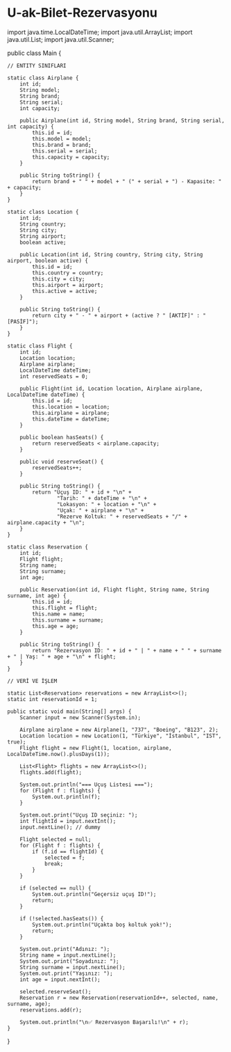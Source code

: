 # U-ak-Bilet-Rezervasyonu
import java.time.LocalDateTime;
import java.util.ArrayList;
import java.util.List;
import java.util.Scanner;

public class Main {

    // ENTITY SINIFLARI

    static class Airplane {
        int id;
        String model;
        String brand;
        String serial;
        int capacity;

        public Airplane(int id, String model, String brand, String serial, int capacity) {
            this.id = id;
            this.model = model;
            this.brand = brand;
            this.serial = serial;
            this.capacity = capacity;
        }

        public String toString() {
            return brand + " " + model + " (" + serial + ") - Kapasite: " + capacity;
        }
    }

    static class Location {
        int id;
        String country;
        String city;
        String airport;
        boolean active;

        public Location(int id, String country, String city, String airport, boolean active) {
            this.id = id;
            this.country = country;
            this.city = city;
            this.airport = airport;
            this.active = active;
        }

        public String toString() {
            return city + " - " + airport + (active ? " [AKTİF]" : " [PASİF]");
        }
    }

    static class Flight {
        int id;
        Location location;
        Airplane airplane;
        LocalDateTime dateTime;
        int reservedSeats = 0;

        public Flight(int id, Location location, Airplane airplane, LocalDateTime dateTime) {
            this.id = id;
            this.location = location;
            this.airplane = airplane;
            this.dateTime = dateTime;
        }

        public boolean hasSeats() {
            return reservedSeats < airplane.capacity;
        }

        public void reserveSeat() {
            reservedSeats++;
        }

        public String toString() {
            return "Uçuş ID: " + id + "\n" +
                    "Tarih: " + dateTime + "\n" +
                    "Lokasyon: " + location + "\n" +
                    "Uçak: " + airplane + "\n" +
                    "Rezerve Koltuk: " + reservedSeats + "/" + airplane.capacity + "\n";
        }
    }

    static class Reservation {
        int id;
        Flight flight;
        String name;
        String surname;
        int age;

        public Reservation(int id, Flight flight, String name, String surname, int age) {
            this.id = id;
            this.flight = flight;
            this.name = name;
            this.surname = surname;
            this.age = age;
        }

        public String toString() {
            return "Rezervasyon ID: " + id + " | " + name + " " + surname + " | Yaş: " + age + "\n" + flight;
        }
    }

    // VERİ VE İŞLEM

    static List<Reservation> reservations = new ArrayList<>();
    static int reservationId = 1;

    public static void main(String[] args) {
        Scanner input = new Scanner(System.in);

        Airplane airplane = new Airplane(1, "737", "Boeing", "B123", 2);
        Location location = new Location(1, "Türkiye", "İstanbul", "IST", true);
        Flight flight = new Flight(1, location, airplane, LocalDateTime.now().plusDays(1));

        List<Flight> flights = new ArrayList<>();
        flights.add(flight);

        System.out.println("=== Uçuş Listesi ===");
        for (Flight f : flights) {
            System.out.println(f);
        }

        System.out.print("Uçuş ID seçiniz: ");
        int flightId = input.nextInt();
        input.nextLine(); // dummy

        Flight selected = null;
        for (Flight f : flights) {
            if (f.id == flightId) {
                selected = f;
                break;
            }
        }

        if (selected == null) {
            System.out.println("Geçersiz uçuş ID!");
            return;
        }

        if (!selected.hasSeats()) {
            System.out.println("Uçakta boş koltuk yok!");
            return;
        }

        System.out.print("Adınız: ");
        String name = input.nextLine();
        System.out.print("Soyadınız: ");
        String surname = input.nextLine();
        System.out.print("Yaşınız: ");
        int age = input.nextInt();

        selected.reserveSeat();
        Reservation r = new Reservation(reservationId++, selected, name, surname, age);
        reservations.add(r);

        System.out.println("\n✅ Rezervasyon Başarılı!\n" + r);
    }
}
